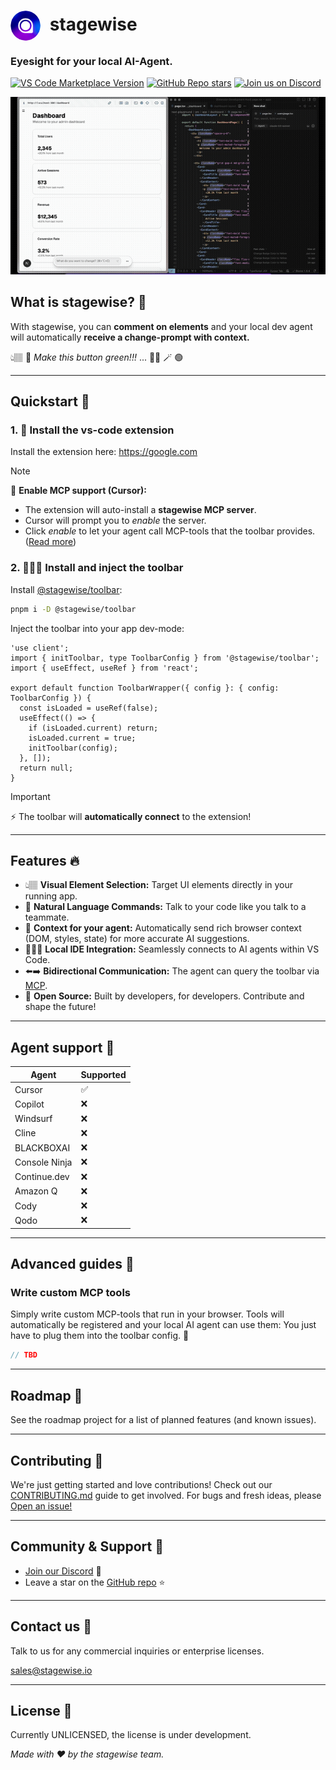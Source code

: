 # <img src="media/logo.png" alt="stagewise logo" width="48" height="48" style="border-radius: 50%; vertical-align: middle; margin-right: 8px;" /> stagewise

### Eyesight for your local AI-Agent.

[![VS Code Marketplace Version](https://img.shields.io/visual-studio-marketplace/v/YOUR_PUBLISHER_NAME.stagewise-vscode?label=VS%20Code%20Marketplace)](https://marketplace.visualstudio.com/items?itemName=YOUR_PUBLISHER_NAME.stagewise-vscode) [![GitHub Repo stars](https://img.shields.io/github/stars/stagewise-io/stagewise)](https://github.com/stagewise-io/stagewise) [![Join us on Discord](https://img.shields.io/discord/1229378372141056010?label=Discord&logo=discord&logoColor=white)](https://discord.gg/vsDjhubRbh) <!-- [![Build Status](https://img.shields.io/github/actions/workflow/status/stagewise-io/stagewise/ci.yml?branch=main)](https://github.com/stagewise-io/stagewise/actions) -->


![stagewise demo](media/demo.gif)

## What is stagewise? 🤔

With stagewise, you can **comment on elements** and your local dev agent will automatically **receive a change-prompt with context.**

👆🏽 💬 *Make this button green!!!* ...  🧙🏽 🪄 🟢

---

## Quickstart 📖

### 1. 🧩 **Install the vs-code extension** 

Install the extension here: https://google.com

> [!NOTE]
> 💬 **Enable MCP support (Cursor):** 
> - The extension will auto-install a **stagewise MCP server**.
> - Cursor will prompt you to *enable* the server.
> - Click *enable* to let your agent call MCP-tools that the toolbar provides. ([Read more](#write-custom-mcp-tools))

### 2. 👨🏽‍💻 **Install and inject the toolbar**

Install [@stagewise/toolbar]():
```bash
pnpm i -D @stagewise/toolbar
```

Inject the toolbar into your app dev-mode:
```tsx
'use client';
import { initToolbar, type ToolbarConfig } from '@stagewise/toolbar';
import { useEffect, useRef } from 'react';

export default function ToolbarWrapper({ config }: { config: ToolbarConfig }) {
  const isLoaded = useRef(false);
  useEffect(() => {
    if (isLoaded.current) return;
    isLoaded.current = true;
    initToolbar(config);
  }, []);
  return null;
}
```

> [!IMPORTANT]
> ⚡️ The toolbar will **automatically connect** to the extension!

---

## Features 🔥

* 👆🏽 **Visual Element Selection:** Target UI elements directly in your running app.
* 💬 **Natural Language Commands:** Talk to your code like you talk to a teammate.
* 🤖 **Context for your agent:** Automatically send rich browser context (DOM, styles, state) for more accurate AI suggestions.
* 👨🏽‍💻 **Local IDE Integration:** Seamlessly connects to AI agents within VS Code.
* ⬅️➡️ **Bidirectional Communication:** The agent can query the toolbar via [MCP](https://modelcontextprotocol.io/).
* 📖 **Open Source:** Built by developers, for developers. Contribute and shape the future!

---

## Agent support 🤖

| **Agent** | **Supported** |
| --- | --- |
| Cursor | ✅ |
| Copilot | ❌ |
| Windsurf | ❌ |
| Cline | ❌ |
| BLACKBOXAI | ❌ |
| Console Ninja | ❌ |
| Continue.dev | ❌ |
| Amazon Q | ❌ |
| Cody | ❌ |
| Qodo | ❌ |

---

## Advanced guides 🧪

### Write custom MCP tools

Simply write custom MCP-tools that run in your browser. Tools will automatically be registered and your local AI agent can use them: You just have to plug them into the toolbar config. 🔌

```typescript
// TBD
```

---

## Roadmap 🧭

See the roadmap project for a list of planned features (and known issues). 

---

## Contributing 🤝

We're just getting started and love contributions! Check out our [CONTRIBUTING.md](https://github.com/stagewise-io/stagewise/blob/main/CONTRIBUTING.md) guide to get involved. For bugs and fresh ideas, please [Open an issue!](https://github.com/stagewise-io/stagewise/issues) 

<!-- --- -->
<!--  -->
<!-- ## Contributers 👫🏽 -->
<!-- Coming soon -->
<!--  -->
<!-- --- -->

---

## Community & Support 💬

* [Join our Discord](https://discord.gg/vsDjhubRbh) 👾
* Leave a star on the [GitHub repo](https://github.com/stagewise-io/stagewise) ⭐️

---

## Contact us 📧

Talk to us for any commercial inquiries or enterprise licenses.

sales@stagewise.io

---

## License 📜

<!-- stagewise is open-source and licensed under the [MIT License](https://github.com/stagewise-io/stagewise/blob/main/LICENSE). --- -->
Currently UNLICENSED, the license is under development.

*Made with ❤️ by the stagewise team.*